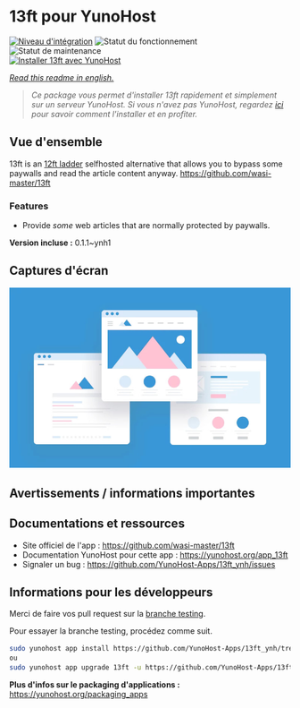 <!--
N.B.: This README was automatically generated by https://github.com/YunoHost/apps/tree/master/tools/README-generator
It shall NOT be edited by hand.
-->

# 13ft pour YunoHost

[![Niveau d'intégration](https://dash.yunohost.org/integration/13ft.svg)](https://dash.yunohost.org/appci/app/13ft) ![Statut du fonctionnement](https://ci-apps.yunohost.org/ci/badges/13ft.status.svg) ![Statut de maintenance](https://ci-apps.yunohost.org/ci/badges/13ft.maintain.svg)  
[![Installer 13ft avec YunoHost](https://install-app.yunohost.org/install-with-yunohost.svg)](https://install-app.yunohost.org/?app=13ft)

*[Read this readme in english.](./README.md)*

> *Ce package vous permet d'installer 13ft rapidement et simplement sur un serveur YunoHost.
Si vous n'avez pas YunoHost, regardez [ici](https://yunohost.org/#/install) pour savoir comment l'installer et en profiter.*

## Vue d'ensemble

13ft is an [12ft ladder](https://12ft.io) selfhosted alternative that allows you to bypass some paywalls and read the article content anyway.
https://github.com/wasi-master/13ft

### Features
- Provide *some* web articles that are normally protected by paywalls.


**Version incluse :** 0.1.1~ynh1

## Captures d'écran

![Capture d'écran de 13ft](./doc/screenshots/example.jpg)

## Avertissements / informations importantes



## Documentations et ressources

* Site officiel de l'app : <https://github.com/wasi-master/13ft>
* Documentation YunoHost pour cette app : <https://yunohost.org/app_13ft>
* Signaler un bug : <https://github.com/YunoHost-Apps/13ft_ynh/issues>

## Informations pour les développeurs

Merci de faire vos pull request sur la [branche testing](https://github.com/YunoHost-Apps/13ft_ynh/tree/testing).

Pour essayer la branche testing, procédez comme suit.

``` bash
sudo yunohost app install https://github.com/YunoHost-Apps/13ft_ynh/tree/testing --debug
ou
sudo yunohost app upgrade 13ft -u https://github.com/YunoHost-Apps/13ft_ynh/tree/testing --debug
```

**Plus d'infos sur le packaging d'applications :** <https://yunohost.org/packaging_apps>
